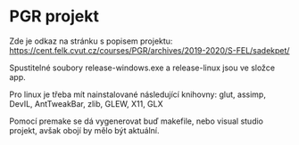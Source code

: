 PGR projekt
==========

Zde je odkaz na stránku s popisem projektu:
<https://cent.felk.cvut.cz/courses/PGR/archives/2019-2020/S-FEL/sadekpet/>

Spustitelné soubory release-windows.exe a release-linux jsou ve složce app.

Pro linux je třeba mít nainstalované následující knihovny: glut, assimp, DevIL, AntTweakBar, zlib, GLEW, X11, GLX
 
Pomocí premake se dá vygenerovat buď makefile, nebo visual studio projekt, avšak obojí by mělo být aktuální.